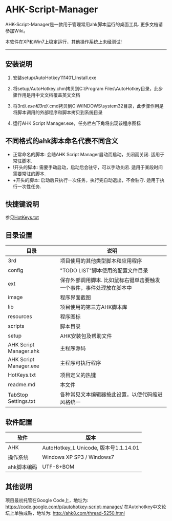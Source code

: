 # AHK-Script-Manager

AHK-Script-Manager是一款用于管理常用ahk脚本运行的桌面工具. 更多文档请参加Wiki。

本软件在XP和Win7上稳定运行，其他操作系统上未经测试!


------------

## 安装说明

1. 安装setup/AutoHotkey111401_Install.exe

2. 将setup/AutoHotkey.chm拷贝到C:\Program Files\AutoHotkey目录，此步骤作用是用中文文档覆盖英文文档

3. 将3rd/*.exe和3rd/*.cmd拷贝到C:\WINDOWS\system32目录，此步骤作用是将脚本调用的外部程序和脚本拷贝到系统目录

4. 运行AHK Script Manager.exe，任务栏右下角将出现该程序图标

## 不同格式的ahk脚本命名代表不同含义
* 正常命名的脚本:	会随AHK Script Manager启动而启动，关闭而关闭. 适用于常驻脚本.
* !开头的脚本:	需要手动启动，启动后会驻守，可以手动关闭. 适用于某段时间需要常驻的脚本.
* +开头的脚本:	启动后只执行一次任务，执行完自动退出，不会驻守. 适用于执行一次性任务.

## 快捷键说明
参见[HotKeys.txt](https://github.com/morgengc/AHK-Script-Manager/blob/master/HotKeys.txt)

## 目录设置
| 目录 | 说明 |
| ---- | ---- |
| 3rd | 项目使用的其他类型脚本和应用程序 |
| config | "TODO LIST"脚本使用的配置文件目录 |
| ext | 保存外部调用脚本. 比如鼠标右键单击要触发一个事件，事件处理放在脚本中 |
| image | 程序界面截图 |
| lib | 项目使用的第三方AHK脚本库 |
| resources | 程序图标 |
| scripts | 脚本目录 |
| setup | AHK安装包及帮助文件 |
| AHK Script Manager.ahk | 主程序源码 |
| AHK Script Manager.exe | 主程序可执行程序 |
| HotKeys.txt | 项目定义的热键 |
| readme.md | 本文件 |
| TabStop Settings.txt | 各种常见文本编辑器按此设置，以便代码缩进风格统一 |

## 软件配置
| 软件 | 版本 |
| ---- | ---- |
| AHK | AutoHotkey_L Unicode, 版本号1.1.14.01 |
| 操作系统 | Windows XP SP3 / Windows7 |
| ahk脚本编码 | UTF-8+BOM |


## 其他说明
项目最初托管在Google Code上，地址为: https://code.google.com/p/autohotkey-script-manager/
在Autohotkey中文论坛上单独成贴，地址为: http://ahk8.com/thread-5250.html

